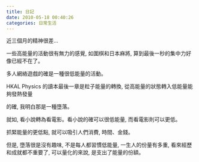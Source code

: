 ```yaml
---
title: 日記
date: 2010-05-18 00:40:26
categories: 日常生活
---
```


  
近三個月的精神很差...   
  
一些高能量的活動很有無力的感覺, 如圍棋和日本麻將, 算到最後一秒的集中力好像已經不在了。  
  
多人網絡遊戲的確是一種很低能量的活動。  
  
HKAL Physics 的讀本最後一章是粒子能量的轉換, 從高能量的狀態轉入低能量能夠發熱發量  
  
的確, 我明白那是一種墮落。  
  
就如, 看小說轉為看電影。看小說的確可以很低能量, 而看電影則可以更低。  
  
抓緊能量的更低點, 就可以吸引人們消費, 時間、金錢。  
  
   
  
但是, 墮落很是沒有趣味, 不是每人都習慣低能量, 一生人的份量有多重, 看來經歷和成就都不重要了, 可以量化的來說, 是支出了能量的份額。  